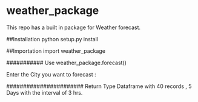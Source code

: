 # weather_package
This repo has a built in package for Weather forecast.


##Installation
python setup.py install

##Importation
import weather_package

########### Use
weather_package.forecast()

Enter the City you want to forecast : 

####################### Return Type
Dataframe with 40 records , 5 Days with the interval of 3 hrs.





